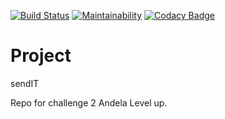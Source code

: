 [![Build Status](https://travis-ci.org/dannylwe/ch-1.svg?branch=rest_api_flask)](https://travis-ci.org/dannylwe/ch-1) [![Maintainability](https://api.codeclimate.com/v1/badges/50ce4c572919c06b9a0f/maintainability)](https://codeclimate.com/github/dannylwe/ch-1/maintainability) [![Codacy Badge](https://api.codacy.com/project/badge/Grade/aff60dffb1ac429e878793705496949e)](https://www.codacy.com/app/dannylwe/ch-1?utm_source=github.com&amp;utm_medium=referral&amp;utm_content=dannylwe/ch-1&amp;utm_campaign=Badge_Grade) 

# Project

sendIT

Repo for challenge 2 Andela Level up. 

